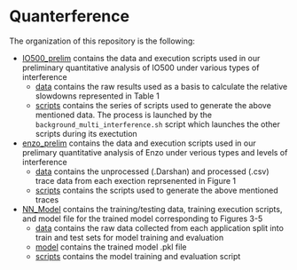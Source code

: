 # Quanterference

The organization of this repository is the following:
 - [IO500_prelim](./IO500_prelim) contains the data and execution scripts used in our preliminary quantitative analysis of IO500 under various types of interference
      - [data](./IO500_prelim/data) contains the raw results used as a basis to calculate the relative slowdowns represented in Table 1
      - [scripts](./IO500_prelim/scripts) contains the series of scripts used to generate the above mentioned data. The process is launched by the `background_multi_interference.sh` script which launches the other scripts during its exectution
 - [enzo_prelim](./enzo_prelim) contains the data and execution scripts used in our prelimary quantitative analysis of Enzo under verious types and levels of interference
      - [data](./enzo_prelim/data) contains the unprocessed (.Darshan) and processed (.csv) trace data from each exection reprsenented in Figure 1
      - [scripts](./enzo_prelim/scripts) contains the scripts used to generate the above mentioned traces
 - [NN_Model](./NN_Model) contains the training/testing data, training execution scripts, and model file for the trained model corresponding to Figures 3-5
      - [data](./NN_Model/data) contains the raw data collected from each application split into train and test sets for model training and evaluation
      - [model](./NN_Model/model) contains the trained model .pkl file
      - [scripts](./NN_Model/scripts) contains the model training and evaluation script
